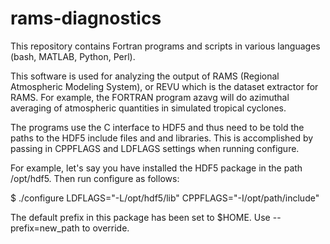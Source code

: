# rams-diagnostics

This repository contains Fortran programs and scripts in various languages (bash, MATLAB, Python, Perl).

This software is used for analyzing the output of RAMS (Regional Atmospheric Modeling System), or REVU which is
the dataset extractor for RAMS. For example, the FORTRAN program azavg will do azimuthal averaging of atmospheric
quantities in simulated tropical cyclones.

The programs use the C interface to HDF5 and thus need to be told the paths to the HDF5 include files and
and libraries. This is accomplished by passing in CPPFLAGS and LDFLAGS settings when running configure.

For example, let's say you have installed the HDF5 package in the path /opt/hdf5. Then run configure
as follows:

$ ./configure LDFLAGS="-L/opt/hdf5/lib" CPPFLAGS="-I/opt/path/include"

The default prefix in this package has been set to $HOME. Use --prefix=new_path to override.

